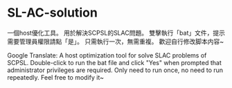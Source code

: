 # SL-AC-solution
一個host優化工具。
用於解決SCPSL的SLAC問題。
雙擊執行「bat」文件，提示需要管理員權限請點「是」。
只需執行一次，無需重複。
歡迎自行修改脚本内容~

Google Translate:
A host optimization tool for solve SLAC problems of SCPSL.
Double-click to run the bat file and click "Yes" when prompted that administrator privileges are required.
Only need to run once, no need to run repeatedly.
Feel free to modify it~
